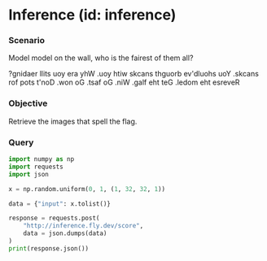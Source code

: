 # Inference (id: inference)

### Scenario
Model model on the wall, who is the fairest of them all? 

?gnidaer llits uoy era yhW .uoy htiw skcans thguorb ev'dluohs uoY .skcans rof pots t'noD .won oG .tsaf oG .niW .galf eht teG .ledom eht esreveR

### Objective
Retrieve the images that spell the flag.

### Query
```python
import numpy as np
import requests
import json

x = np.random.uniform(0, 1, (1, 32, 32, 1))

data = {"input": x.tolist()}

response = requests.post(
    "http://inference.fly.dev/score",
    data = json.dumps(data)
)
print(response.json())
```